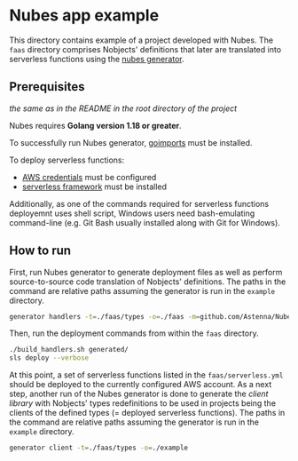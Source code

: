 # Nubes app example

This directory contains example of a project developed with Nubes. The `faas` directory comprises Nobjects' definitions that later are translated into serverless functions using the [nubes generator](https://github.com/Astenna/Nubes/tree/main/generator).

## Prerequisites

*the same as in the README in the root directory of the project*

Nubes requires **Golang version 1.18 or greater**.

To successfully run Nubes generator, [goimports](https://pkg.go.dev/golang.org/x/tools/cmd/goimports) must be installed.

To deploy serverless functions:

- [AWS credentials](https://docs.aws.amazon.com/cli/latest/userguide/cli-configure-quickstart.html) must be configured
- [serverless framework](https://www.serverless.com/framework/docs/getting-started) must be installed

Additionally, as one of the commands required for serverless functions deployemnt uses shell script, Windows users need bash-emulating command-line (e.g. Git Bash usually installed along with Git for Windows).

## How to run

First, run Nubes generator to generate deployment files as well as perform source-to-source code translation of Nobjects' definitions. The paths in the command are relative paths assuming the generator is run in the `example` directory.

```bash
generator handlers -t=./faas/types -o=./faas -m=github.com/Astenna/Nubes/example/faas -g=true -i=false
```

Then, run the deployment commands from within the `faas` directory.

```bash
./build_handlers.sh generated/
sls deploy --verbose
```

At this point, a set of serverless functions listed in the `faas/serverless.yml` should be deployed to the currently configured AWS account. As a next step, another run of the Nubes generator is done to generate the *client library* with Nobjects' types redefinitions to be used in projects being the clients of the defined types (= deployed serverless functions). The paths in the command are relative paths assuming the generator is run in the `example` directory.

```bash
generator client -t=./faas/types -o=./example
```